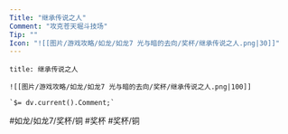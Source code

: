```yaml
---
Title: "继承传说之人"
Comment: "攻克苍天堀斗技场"
Tip: ""
Icon: "![[图片/游戏攻略/如龙/如龙7 光与暗的去向/奖杯/继承传说之人.png|30]]"
---
```

```ad-common-bronze-trophy
title: 继承传说之人

![[图片/游戏攻略/如龙/如龙7 光与暗的去向/奖杯/继承传说之人.png|100]]

`$= dv.current().Comment;`

```

#如龙/如龙7/奖杯/铜 #奖杯 #奖杯/铜
